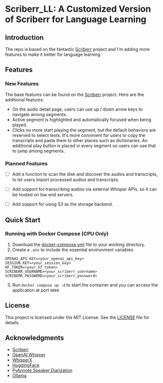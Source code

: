 # Scriberr_LL: A Customized Version of Scriberr for Language Learning

## Introduction
The repo is based on the fantastic [Scriberr](https://github.com/rishikanthc/Scriberr) project and I'm adding more features to make it better for language learning.

## Features
### New Features
The base features can be found on the [Scriberr](https://github.com/rishikanthc/Scriberr) project. Here are the additional features:
- On the audio detail page, users can use up / down arrow keys to navigate among segments.
- Active segment is highlighted and automatically focused when being played.
- Clicks no more start playing the segment, but the default behaviors are reserved to select texts. It's more convinient for users to copy the transcripts and paste them to other places such as dictionaries. An additional play button is placed in every segment so users can use that to jump among segments.
### Planned Features
- [ ] Add a function to scan the disk and discover the audios and transcripts, to let users import processed audios and transcripts.
- [ ] Add support for transcribing audios via external Whisper APIs, so it can be hosted on low end servers.
- [ ] Add support for using S3 as the storage backend.


## Quick Start
### Running with Docker Compose (CPU Only)
1. Download the [docker-compose.yml](./docker-compose.yml) file to your working directory.
2. Create a `.env` to include the essential environment variables
```
OPENAI_API_KEY=<your_openai_api_key>
SESSION_KEY=<your_session_key>
HF_TOKEN=<your_hf_token>
SCRIBERR_USERNAME=<your_scriberr_username>
SCRIBERR_PASSWORD=<your_scriberr_password>
```
3. Run `docker compose up -d` to start the container and you can access the application at port `8080`


## License

This project is licensed under the MIT License. See the [LICENSE](LICENSE) file for details.

## Acknowledgments

- [Scriberr](https://github.com/rishikanthc/Scriberr)
- [OpenAI Whisper](https://github.com/openai/whisper)
- [WhisperX](https://github.com/m-bain/whisperX)
- [HuggingFace](https://huggingface.co/)
- [PyAnnote Speaker Diarization](https://huggingface.co/pyannote/speaker-diarization)
- [Ollama](https://ollama.ai/)

